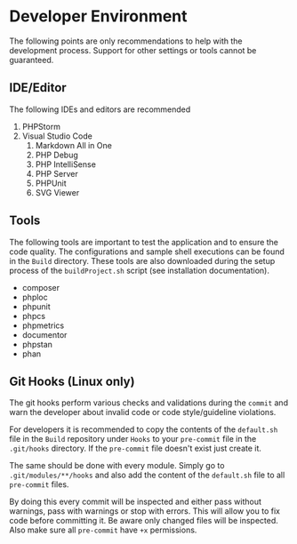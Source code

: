 # Developer Environment

The following points are only recommendations to help with the development process. Support for other settings or tools cannot be guaranteed.

## IDE/Editor

The following IDEs and editors are recommended

1. PHPStorm
2. Visual Studio Code
    1. Markdown All in One
    2. PHP Debug
    3. PHP IntelliSense
    4. PHP Server
    5. PHPUnit
    6. SVG Viewer

## Tools

The following tools are important to test the application and to ensure the code quality. The configurations and sample shell executions can be found in the `Build` directory. These tools are also downloaded during the setup process of the `buildProject.sh` script (see installation documentation).

* composer
* phploc
* phpunit
* phpcs
* phpmetrics
* documentor
* phpstan
* phan

## Git Hooks (Linux only)

The git hooks perform various checks and validations during the `commit` and warn the developer about invalid code or code style/guideline violations.

For developers it is recommended to copy the contents of the `default.sh` file in the `Build` repository under `Hooks` to your `pre-commit` file in the `.git/hooks` directory. If the `pre-commit` file doesn't exist just create it.

The same should be done with every module. Simply go to `.git/modules/**/hooks` and also add the content of the `default.sh` file to all `pre-commit` files.

By doing this every commit will be inspected and either pass without warnings, pass with warnings or stop with errors. This will allow you to fix code before committing it. Be aware only changed files will be inspected. Also make sure all `pre-commit` have `+x` permissions.